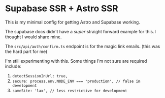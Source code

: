 # Supabase SSR + Astro SSR

This is my minimal config for getting Astro and Supabase working.

The supabase docs didn't have a *super* straight forward example for this.
I thought I would share mine.

The `src/api/auth/confirm.ts` endpoint is for the magic link emails. (this was the hard part for me)


I'm still experimenting with this.
Some things I'm not sure are required include:
1. `detectSessionInUrl: true,`
2. `secure: process.env.NODE_ENV === 'production', // false in development`
3. `sameSite: 'lax', // less restrictive for development`
